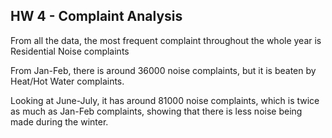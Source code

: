 ## HW 4 - Complaint Analysis

From all the data, the most frequent complaint throughout the whole year is Residential Noise complaints

From Jan-Feb, there is around 36000 noise complaints, but it is beaten by Heat/Hot Water complaints.

Looking at June-July, it has around 81000 noise complaints, which is twice as much as Jan-Feb complaints, showing that there is less noise being made during the winter.
